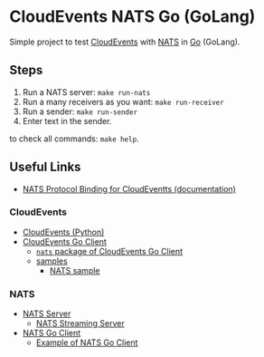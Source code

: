 # CloudEvents NATS Go (GoLang)

Simple project to test [CloudEvents](https://cloudevents.io/) with [NATS](https://docs.nats.io/) in [Go](https://go.dev/) (GoLang).

## Steps

1. Run a NATS server: `make run-nats`
2. Run a many receivers as you want: `make run-receiver`
3. Run a sender: `make run-sender`
  1. Enter text in the sender.

to check all commands: `make help`.

## Useful Links

- [NATS Protocol Binding for CloudEventts (documentation)](https://github.com/cloudevents/spec/blob/main/cloudevents/bindings/nats-protocol-binding.md)

### CloudEvents

- [CloudEvents (Python)](https://github.com/cloudevents/spec)
- [CloudEvents Go Client](https://github.com/cloudevents/sdk-go)
  - [`nats` package of CloudEvents Go Client](https://github.com/cloudevents/sdk-go/tree/main/protocol/nats/v2)
  - [samples](https://github.com/cloudevents/sdk-go/tree/main/samples)
    - [NATS sample](https://github.com/cloudevents/sdk-go/tree/main/samples/nats)

### NATS

- [NATS Server](https://github.com/nats-io/nats-server)
  - [NATS Streaming Server](https://github.com/nats-io/nats-streaming-server)
- [NATS Go Client](https://github.com/nats-io/nats.go)
  - [Example of NATS Go Client](https://github.com/nats-io/nats.go/tree/main/examples)
